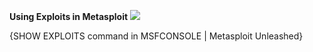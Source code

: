 **Using Exploits in Metasploit**
![](https://www.offensive-security.com/wp-content/uploads/2016/03/using-exploits.png)

{SHOW EXPLOITS command in MSFCONSOLE | Metasploit Unleashed}
